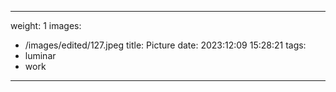 
---
weight: 1
images:
- /images/edited/127.jpeg
title: Picture
date: 2023:12:09 15:28:21
tags:
- luminar
- work
---